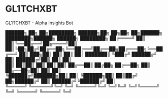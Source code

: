 # GL1TCHXBT
GL1TCHXBT - Alpha Insights Bot



 ██████╗ ██╗     ██╗████████╗ ██████╗██╗  ██╗██╗  ██╗██████╗ ████████╗██████╗  ██████╗ ████████╗
██╔════╝ ██║     ██║╚══██╔══╝██╔════╝██║  ██║╚██╗██╔╝██╔══██╗╚══██╔══╝██╔══██╗██╔═══██╗╚══██╔══╝
██║  ███╗██║     ██║   ██║   ██║     ███████║ ╚███╔╝ ██████╔╝   ██║   ██████╔╝██║   ██║   ██║   
██║   ██║██║     ██║   ██║   ██║     ██╔══██║ ██╔██╗ ██╔══██╗   ██║   ██╔══██╗██║   ██║   ██║   
╚██████╔╝███████╗██║   ██║   ╚██████╗██║  ██║██╔╝ ██╗██████╔╝   ██║   ██████╔╝╚██████╔╝   ██║   
 ╚═════╝ ╚══════╝╚═╝   ╚═╝    ╚═════╝╚═╝  ╚═╝╚═╝  ╚═╝╚═════╝    ╚═╝   ╚═════╝  ╚═════╝    ╚═╝   

